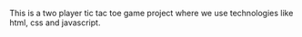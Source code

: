 This is a two player tic tac toe game project where we use technologies like html, css and javascript.

